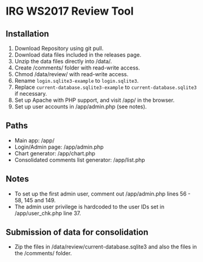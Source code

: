 IRG WS2017 Review Tool
======================

## Installation
1. Download Repository using git pull.
2. Download data files included in the releases page.
3. Unzip the data files directly into /data/.
4. Create /comments/ folder with read-write access.
5. Chmod /data/review/ with read-write access.
6. Rename `login.sqlite3-example` to `login.sqlite3`.
7. Replace `current-database.sqlite3-example` to `current-database.sqlite3` if necessary.
8. Set up Apache with PHP support, and visit /app/ in the browser.
9. Set up user accounts in /app/admin.php (see notes).

## Paths
- Main app: /app/
- Login/Admin page: /app/admin.php
- Chart generator: /app/chart.php
- Consolidated comments list generator: /app/list.php

## Notes
- To set up the first admin user, comment out /app/admin.php lines 56 - 58, 145 and 149.
- The admin user privilege is hardcoded to the user IDs set in /app/user_chk.php line 37.

## Submission of data for consolidation
- Zip the files in /data/review/current-database.sqlite3 and also the files in the /comments/ folder.